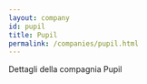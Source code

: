```yaml
---
layout: company
id: pupil
title: Pupil
permalink: /companies/pupil.html
---
```


Dettagli della compagnia Pupil